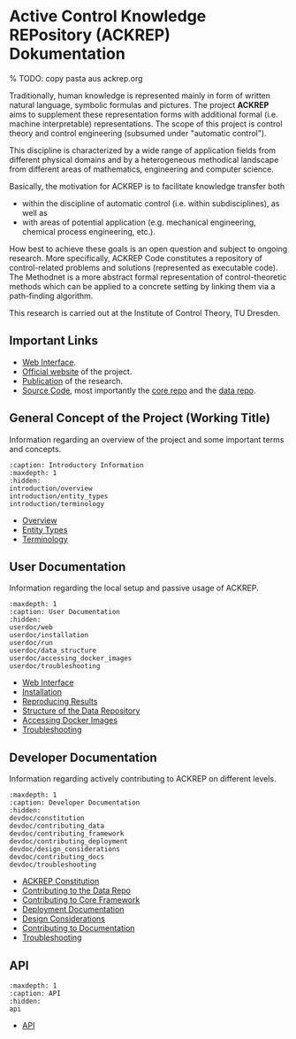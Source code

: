 # Active Control Knowledge REPository (ACKREP) Dokumentation

% TODO: copy pasta aus ackrep.org

Traditionally, human knowledge is represented mainly in form of written natural language, symbolic formulas and pictures.
The project **ACKREP** aims to supplement these representation forms with additional formal (i.e. machine interpretable)
representations. The scope of this project is control theory and control engineering (subsumed under "automatic control").

This discipline is characterized by a wide range of application fields from different physical domains and by a
heterogeneous methodical landscape from different areas of mathematics, engineering and computer science.

Basically, the motivation for ACKREP is to facilitate knowledge transfer both

- within the discipline of automatic control (i.e. within subdisciplines), as well as
- with areas of potential application (e.g. mechanical engineering, chemical process engineering, etc.).

How best to achieve these goals is an open question and subject to ongoing research. More specifically, ACKREP Code
constitutes a repository of control-related problems and solutions (represented as executable code). The Methodnet is a
more abstract formal representation of control-theoretic methods which can be applied to a concrete setting by linking
them via a path-finding algorithm.

This research is carried out at the Institute of Control Theory, TU Dresden.

## Important Links

- [Web Interface](https://testing.ackrep.org).
- [Official website](https://ackrep.org/) of the project.
- [Publication](https://ieeexplore.ieee.org/document/9259657) of the research.
- [Source Code](https://github.com/ackrep-org), most importantly the [core repo](https://github.com/ackrep-org/ackrep_core) and the [data repo](https://github.com/ackrep-org/ackrep_data).

## General Concept of the Project (Working Title)

Information regarding an overview of the project and some important terms and concepts.

```{toctree}
:caption: Introductory Information
:maxdepth: 1
:hidden:
introduction/overview
introduction/entity_types
introduction/terminology
```
- [Overview](introduction/overview)
- [Entity Types](introduction/entity_types)
- [Terminology](introduction/terminology)

## User Documentation
Information regarding the local setup and passive usage of ACKREP.
```{toctree}
:maxdepth: 1
:caption: User Documentation
:hidden:
userdoc/web
userdoc/installation
userdoc/run
userdoc/data_structure
userdoc/accessing_docker_images
userdoc/troubleshooting
```
- [Web Interface](userdoc/web)
- [Installation](userdoc/installation)
- [Reproducing Results](userdoc/run)
- [Structure of the Data Repository](userdoc/data_structure)
- [Accessing Docker Images](userdoc/accessing_docker_images)
- [Troubleshooting](userdoc/troubleshooting)


## Developer Documentation
Information regarding actively contributing to ACKREP on different levels.
```{toctree}
:maxdepth: 1
:caption: Developer Documentation
:hidden:
devdoc/constitution
devdoc/contributing_data
devdoc/contributing_framework
devdoc/contributing_deployment
devdoc/design_considerations
devdoc/contributing_docs
devdoc/troubleshooting
```
- [ACKREP Constitution](devdoc/constitution)
- [Contributing to the Data Repo](devdoc/contributing_data)
- [Contributing to Core Framework](devdoc/contributing_framework)
- [Deployment Documentation](devdoc/contributing_deployment)
- [Design Considerations](devdoc/design_considerations)
- [Contributing to Documentation](devdoc/contributing_docs)
- [Troubleshooting](devdoc/troubleshooting)

## API
```{toctree}
:maxdepth: 1
:caption: API
:hidden:
api
```
- [API](api)